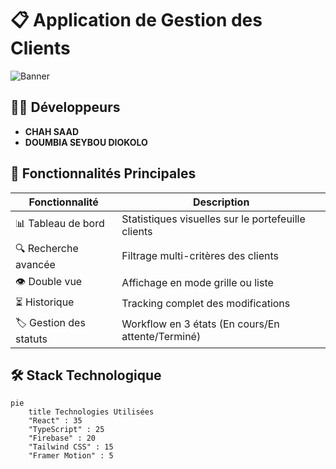 # 📋 Application de Gestion des Clients

![Banner](https://labelenergie.fr/logo.jpg) <!-- Ajoutez une bannière réelle ici -->

## 👨‍💻 Développeurs
- **CHAH SAAD**
- **DOUMBIA SEYBOU DIOKOLO**

## 🚀 Fonctionnalités Principales
| Fonctionnalité | Description |
|---------------|-------------|
| 📊 Tableau de bord | Statistiques visuelles sur le portefeuille clients |
| 🔍 Recherche avancée | Filtrage multi-critères des clients |
| 👁️ Double vue | Affichage en mode grille ou liste |
| ⏳ Historique | Tracking complet des modifications |
| 🏷️ Gestion des statuts | Workflow en 3 états (En cours/En attente/Terminé) |

## 🛠️ Stack Technologique
```mermaid
pie
    title Technologies Utilisées
    "React" : 35
    "TypeScript" : 25
    "Firebase" : 20
    "Tailwind CSS" : 15
    "Framer Motion" : 5


